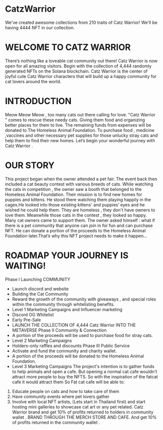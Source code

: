 # CatzWarrior
 We've created awesome collections from 210 traits of Catz Warrior! We'll be having 4444 NFT in our collection.
# WELCOME TO CATZ WARRIOR
There’s nothing like a loveable cat community out there! Catz Warrior is now open for all amazing visitors. Begin with the collection of 4,444 randomly generated NFTs on the Solana blockchain. Catz Warrior is the center of joyful cute Catz Warrior characters that will build up a happy community for cat lovers around the world.
# INTRODUCTION
Meow Meow Meow , too many cats out there calling for love. "Catz Warrior " comes to rescue these needy cats. Giving them food and organizing better places for them to live. The remaining funds from expenses will be donated to The Homeless Animal Foundation. To purchase food , medicine ,vaccines and other necessary pet supplies for those unlucky stray cats and help them to find their new homes. Let’s begin your wonderful journey with Catz Warrior .
# OUR STORY
This project began when the owner attended a pet fair. The event back then included a cat beauty contest with various breeds of cats. While watching the cats in competition , the owner saw a booth that belonged to the Homeless Animal Foundation. Their mission is to find new homes for puppies and kittens. He stood there watching them playing happily in the cages.He looked into those existing kittens' and puppies’ eyes and he wished he could help them. They are homeless , they don't have owners to love them. Meanwhile those cats in the contest , they looked so happy. Many cat owners came to support them. The owner asked himself : what if there is a pet community that anyone can join in for fun and can purchase NFT. He can donate a portion of the proceeds to the Homeless Animal Foundation later.That’s why this NFT project needs to make it happen…
# ROADMAP YOUR JOURNEY IS WAITING!
Phase I
Launching COMMUNITY
- Launch discord and website
- Building the Cat Community
- Reward the growth of the community with giveaways , and special roles within the community through whitelisting benefits.
- Level 1 Marketing Campaigns and Influencer marketing
- Discord OG Whitelist
- Early Pre-Sale
- LAUNCH THE COLLECTION OF 4,444 Catz Warrior INTO THE METAVERSE
Phase II
Community & Connection
- A portion of the proceeds will be used to purchase food for stray cats.
- Level 2 Marketing Campaigns
- Holders-only raffles and discounts
Phase III
Public Service
- Activate and fund the community and charity wallet.
- A portion of the proceeds will be donated to the Homeless Animal Foundation.
- Level 3 Marketing Campaigns
The project's intention is to gather funds to help animals and open a cafe. But opening a normal cat cafe wouldn't attract more people to buy the NFTS. So with the inspiration of the fatcat cafe it would attract them So Fat cat cafe will be able to:
1. Educate people on cats and how to take care of them
2. Have community events where pet lovers gather
3. Involve with local NFT artists, (Lets start in Thailand first) and start hosting mini galleries to showcase cat art or any pet related. Catz Warrior brand and get 10% of profits returned to holders in community wallet .
BRAND THROUGH THE MERCH STORE AND CAFE. And get 10% of profits returned in the community wallet .
